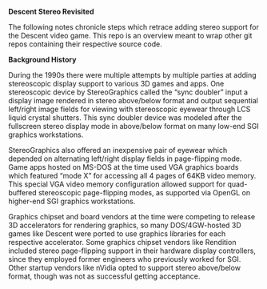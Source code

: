 **Descent Stereo Revisited**

The following notes chronicle steps which retrace adding stereo support for the Descent video game.
This repo is an overview meant to wrap other git repos containing their respective source code.  

**Background History**

During the 1990s there were multiple attempts by multiple parties at adding stereoscopic display support
to various 3D games and apps. One stereoscopic device by StereoGraphics called the “sync doubler”
input a display image rendered in stereo above/below format and output sequential left/right image fields 
for viewing with stereoscopic eyewear through LCS liquid crystal shutters. This sync doubler device was
modeled after the fullscreen stereo display mode in above/below format on many low-end SGI graphics
workstations.

StereoGraphics also offered an inexpensive pair of eyewear which depended on alternating left/right
display fields in page-flipping mode. Game apps hosted on MS-DOS at the time used VGA graphics
boards which featured “mode X” for accessing all 4 pages of 64KB video memory. This special VGA
video memory configuration allowed support for quad-buffered stereoscopic page-flipping modes, 
as supported via OpenGL on higher-end SGI graphics workstations. 

Graphics chipset and board vendors at the time were competing to release 3D accelerators for
rendering graphics, so many DOS/4GW-hosted 3D games like Descent were ported to use graphics
libraries for each respective accelerator. Some graphics chipset vendors like Rendition included
stereo page-flipping support in their hardware display controllers, since they employed former
engineers who previously worked for SGI. Other startup vendors like nVidia opted to support
stereo above/below format, though was not as successful getting acceptance. 
 
